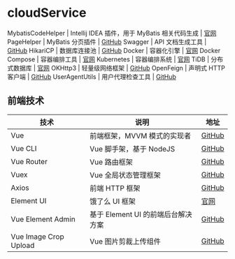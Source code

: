 # cloudService
MybatisCodeHelper | Intellij IDEA 插件，用于 MyBatis 相关代码生成 | [官网](https://plugins.jetbrains.com/plugin/9837-mybatiscodehelperpro)
PageHelper | MyBatis 分页插件 | [GitHub](https://github.com/pagehelper/Mybatis-PageHelper)
Swagger | API 文档生成工具 | [GitHub](https://github.com/swagger-api/swagger-ui)
HikariCP | 数据库连接池 | [GitHub](https://github.com/brettwooldridge/HikariCP)
Docker | 容器化引擎 | [官网](https://www.docker.com/)
Docker Compose | 容器编排工具 | [官网](https://docs.docker.com/compose/)
Kubernetes | 容器编排系统 | [官网](https://kubernetes.io/)
TiDB | 分布式数据库 | [官网](https://pingcap.com/)
OKHttp3 | 轻量级网络框架 | [GitHub](https://github.com/square/okhttp)
OpenFeign | 声明式 HTTP 客户端 | [GitHub](https://github.com/OpenFeign/feign)
UserAgentUtils | 用户代理检查工具 | [GitHub](https://github.com/HaraldWalker/user-agent-utils)

## 前端技术

技术 | 说明 | 地址
----|----|----
Vue | 前端框架，MVVM 模式的实现者 | [GitHub](https://github.com/vuejs/vue)
Vue CLI | Vue 脚手架，基于 NodeJS | [GitHub](https://github.com/vuejs/vue-cli)
Vue Router | Vue 路由框架 | [GitHub](https://github.com/vuejs/vue-router)
Vuex | Vue 全局状态管理框架 | [GitHub](https://github.com/vuejs/vuex)
Axios | 前端 HTTP 框架 | [GitHub](https://github.com/axios/axios)
Element UI | 饿了么 UI 框架 | [官网](https://element.eleme.cn)
Vue Element Admin | 基于 Element UI 的前端后台解决方案 | [GitHub](https://github.com/PanJiaChen/vue-element-admin)
Vue Image Crop Upload | Vue 图片剪裁上传组件 | [GitHub](https://github.com/dai-siki/vue-image-crop-upload)
